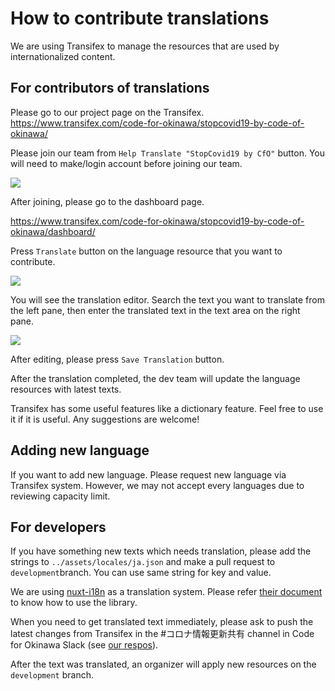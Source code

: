 # How to contribute translations

We are using Transifex to manage the resources that are used by internationalized content.

## For contributors of translations

Please go to our project page on the Transifex.
https://www.transifex.com/code-for-okinawa/stopcovid19-by-code-of-okinawa/

Please join our team from `Help Translate "StopCovid19 by CfO"` button. You will need to make/login account before joining our team.

![](./.github/img/2020-03-16-16-05-37.png)

After joining, please go to the dashboard page.

https://www.transifex.com/code-for-okinawa/stopcovid19-by-code-of-okinawa/dashboard/

Press `Translate` button on the language resource that you want to contribute.

![](./.github/img/2020-03-16-16-09-47.png)

You will see the translation editor. Search the text you want to translate from the left pane, then enter the translated text in the text area on the right pane.

![](./.github/img/2020-03-16-16-11-14.png)

After editing, please press `Save Translation` button. 

After the translation completed, the dev team will update the language resources with latest texts.

Transifex has some useful features like a dictionary feature. Feel free to use it if it is useful. Any suggestions are welcome!

## Adding new language

If you want to add new language. Please request new language via Transifex system. However, we may not accept every languages due to reviewing capacity limit.

## For developers

If you have something new texts which needs translation, please add the strings to `../assets/locales/ja.json` and make a pull request to `development`branch. You can use same string for key and value.

We are using [nuxt-i18n](https://github.com/nuxt-community/nuxt-i18n) as a translation system. Please refer [their document](https://nuxtjs.org/examples/i18n/) to know how to use the library.

When you need to get translated text immediately, please ask to push the latest changes from Transifex in the #コロナ情報更新共有 channel in Code for Okinawa Slack (see [our respos](https://github.com/Code-for-OKINAWA/covid19/blob/development/CONTRIBUTING.md#コミュニケーションへの参加方法)).

After the text was translated, an organizer will apply new resources on the `development` branch.
